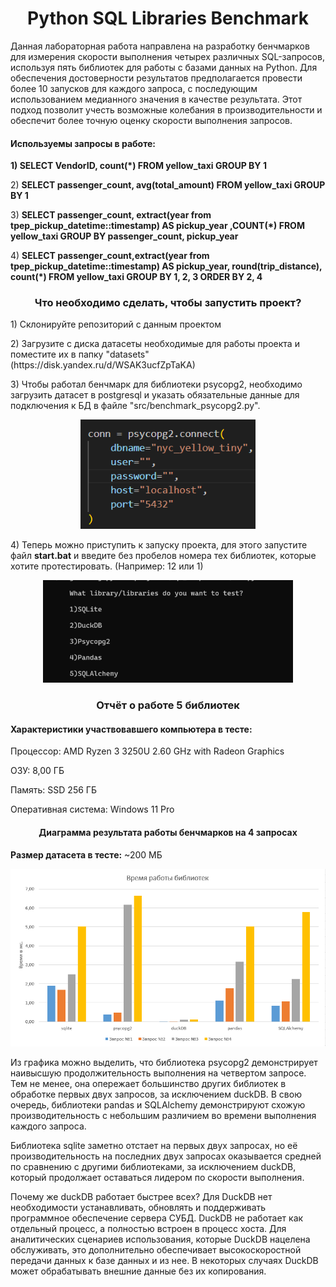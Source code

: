 <h1 align="center">Python SQL Libraries Benchmark</h1>
<p>Данная лабораторная работа направлена на разработку бенчмарков для измерения скорости выполнения четырех 
различных SQL-запросов, используя пять библиотек для работы с базами данных на Python. Для обеспечения достоверности 
результатов предполагается провести более 10 запусков для каждого запроса, с последующим использованием
медианного значения в качестве результата. Этот подход позволит учесть возможные колебания в 
производительности и обеспечит более точную оценку скорости выполнения запросов.</p>

<h4>Используемы запросы в работе:</h4>
 <p><b>1) SELECT VendorID, count(*) FROM yellow_taxi GROUP BY 1</b></p>
 <p>2) <b>SELECT passenger_count, avg(total_amount) FROM yellow_taxi GROUP BY 1</b></p>
 <p>3) <b>SELECT passenger_count, extract(year from tpep_pickup_datetime::timestamp) AS pickup_year ,COUNT(*)
FROM yellow_taxi GROUP BY passenger_count, pickup_year</b></p>
 <p>4) <b>SELECT passenger_count,extract(year from tpep_pickup_datetime::timestamp) AS pickup_year, round(trip_distance),
count(*) FROM yellow_taxi GROUP BY 1, 2, 3 ORDER BY 2, 4</b></p>

<h3 align="center">Что необходимо сделать, чтобы запустить проект?</h3>
<p>1) Склонируйте репозиторий с данным проектом</p>
<p>2) Загрузите с диска датасеты необходимые для работы проекта и поместите их в папку "datasets"(https://disk.yandex.ru/d/WSAK3ucfZpTaKA)</p>
<p>3) Чтобы работал бенчмарк для библиотеки psycopg2, необходимо загрузить датасет в postgresql и указать 
обязательные данные для подключения к БД в файле "src/benchmark_psycopg2.py".<p>
<div align="center"><img src="images/psycopg2.png" width="280"></div>
<p>4) Теперь можно приступить к запуску проекта, для этого запустите файл <b>start.bat</b> и введите 
без пробелов номера тех библиотек, которые хотите протестировать. (Например: 12 или 1)</p>
<div align="center"><img src="images/menu.png" width="400"></div>

<h3 align="center">Отчёт о работе 5 библиотек</h3>
<h4>Характеристики участвовавшего компьютера в тесте:</h4>
<p>Процессор: AMD Ryzen 3 3250U 2.60 GHz with Radeon Graphics</p>
<p>ОЗУ: 8,00 ГБ</p>
<p>Память: SSD 256 ГБ</p>
<p>Оперативная система: Windows 11 Pro</p>
<h4 align="center">Диаграмма результата работы бенчмарков на 4 запросах</h4>
<p><b>Размер датасета в тесте:</b> ~200 МБ</p>
<div align="center"><img src="images/bar_chart.png" width="700"></div>
<p>Из графика можно выделить, что библиотека psycopg2 демонстрирует наивысшую продолжительность 
выполнения на четвертом запросе. Тем не менее, она опережает большинство других библиотек в обработке
первых двух запросов, за исключением duckDB. В свою очередь, библиотеки pandas и SQLAlchemy демонстрируют
схожую производительность с небольшим различием во времени выполнения каждого запроса.

Библиотека sqlite заметно отстает на первых двух запросах, но её производительность на последних 
двух запросах оказывается средней по сравнению с другими библиотеками, за исключением duckDB, который 
продолжает оставаться лидером по скорости выполнения.

Почему же duckDB работает быстрее всех? Для DuckDB нет необходимости устанавливать, обновлять 
и поддерживать программное обеспечение сервера СУБД. DuckDB не работает как отдельный процесс, 
а полностью встроен в процесс хоста. Для аналитических сценариев использования, которые DuckDB 
нацелена обслуживать, это дополнительно обеспечивает высокоскоростной передачи данных к базе 
данных и из нее.
В некоторых случаях DuckDB может обрабатывать внешние данные без их копирования.
</p>
